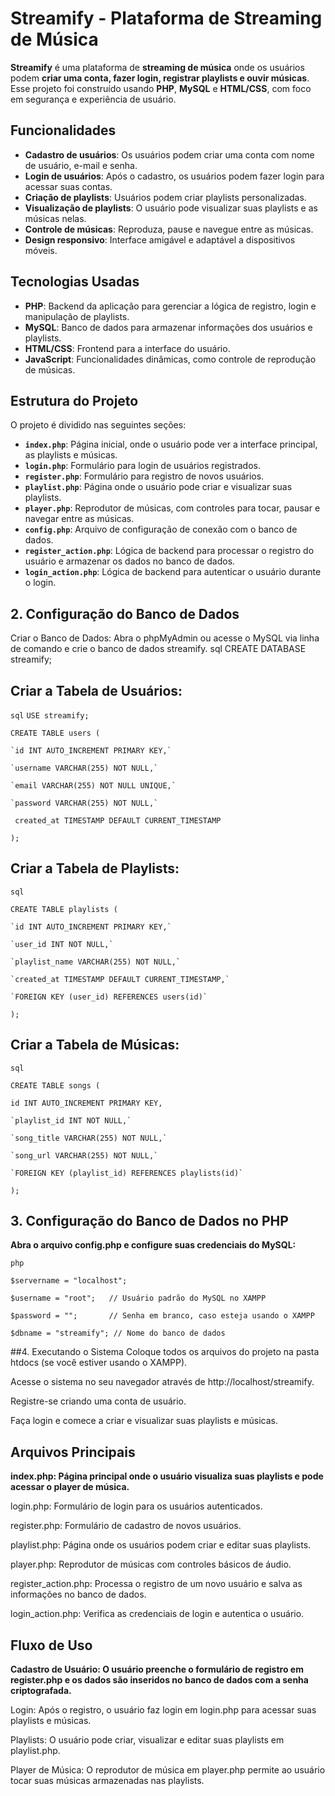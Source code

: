 # Streamify - Plataforma de Streaming de Música

**Streamify** é uma plataforma de **streaming de música** onde os usuários podem **criar uma conta, fazer login, registrar playlists e ouvir músicas**. Esse projeto foi construído usando **PHP**, **MySQL** e **HTML/CSS**, com foco em segurança e experiência de usuário.

## Funcionalidades

- **Cadastro de usuários**: Os usuários podem criar uma conta com nome de usuário, e-mail e senha.
- **Login de usuários**: Após o cadastro, os usuários podem fazer login para acessar suas contas.
- **Criação de playlists**: Usuários podem criar playlists personalizadas.
- **Visualização de playlists**: O usuário pode visualizar suas playlists e as músicas nelas.
- **Controle de músicas**: Reproduza, pause e navegue entre as músicas.
- **Design responsivo**: Interface amigável e adaptável a dispositivos móveis.

## Tecnologias Usadas

- **PHP**: Backend da aplicação para gerenciar a lógica de registro, login e manipulação de playlists.
- **MySQL**: Banco de dados para armazenar informações dos usuários e playlists.
- **HTML/CSS**: Frontend para a interface do usuário.
- **JavaScript**: Funcionalidades dinâmicas, como controle de reprodução de músicas.

## Estrutura do Projeto

O projeto é dividido nas seguintes seções:

- **`index.php`**: Página inicial, onde o usuário pode ver a interface principal, as playlists e músicas.
- **`login.php`**: Formulário para login de usuários registrados.
- **`register.php`**: Formulário para registro de novos usuários.
- **`playlist.php`**: Página onde o usuário pode criar e visualizar suas playlists.
- **`player.php`**: Reprodutor de músicas, com controles para tocar, pausar e navegar entre as músicas.
- **`config.php`**: Arquivo de configuração de conexão com o banco de dados.
- **`register_action.php`**: Lógica de backend para processar o registro do usuário e armazenar os dados no banco de dados.
- **`login_action.php`**: Lógica de backend para autenticar o usuário durante o login.

## 2. Configuração do Banco de Dados
Criar o Banco de Dados: Abra o phpMyAdmin ou acesse o MySQL via linha de comando e crie o banco de dados streamify.
sql
CREATE DATABASE streamify;

## Criar a Tabela de Usuários:
`sql`
`USE streamify;`

`CREATE TABLE users (`

    `id INT AUTO_INCREMENT PRIMARY KEY,`

    `username VARCHAR(255) NOT NULL,`

    `email VARCHAR(255) NOT NULL UNIQUE,`

    `password VARCHAR(255) NOT NULL,`

   ` created_at TIMESTAMP DEFAULT CURRENT_TIMESTAMP`

`);`

## Criar a Tabela de Playlists:
`sql`

`CREATE TABLE playlists (`

    `id INT AUTO_INCREMENT PRIMARY KEY,`
    
    `user_id INT NOT NULL,`
    
    `playlist_name VARCHAR(255) NOT NULL,`
    
    `created_at TIMESTAMP DEFAULT CURRENT_TIMESTAMP,`
    
    `FOREIGN KEY (user_id) REFERENCES users(id)`
`);`

## Criar a Tabela de Músicas:
`sql`

`CREATE TABLE songs (`
 
   `id INT AUTO_INCREMENT PRIMARY KEY,`

    `playlist_id INT NOT NULL,`

    `song_title VARCHAR(255) NOT NULL,`

    `song_url VARCHAR(255) NOT NULL,`

    `FOREIGN KEY (playlist_id) REFERENCES playlists(id)`

`);`

## 3. Configuração do Banco de Dados no PHP
**Abra o arquivo config.php e configure suas credenciais do MySQL:**

`php`

`$servername = "localhost";`

`$username = "root";   // Usuário padrão do MySQL no XAMPP`

`$password = "";       // Senha em branco, caso esteja usando o XAMPP`

`$dbname = "streamify"; // Nome do banco de dados`

##4. Executando o Sistema
Coloque todos os arquivos do projeto na pasta htdocs (se você estiver usando o XAMPP).

Acesse o sistema no seu navegador através de http://localhost/streamify.

Registre-se criando uma conta de usuário.

Faça login e comece a criar e visualizar suas playlists e músicas.

## Arquivos Principais
**index.php: Página principal onde o usuário visualiza suas playlists e pode acessar o player de música.**

login.php: Formulário de login para os usuários autenticados.

register.php: Formulário de cadastro de novos usuários.

playlist.php: Página onde os usuários podem criar e editar suas playlists.

player.php: Reprodutor de músicas com controles básicos de áudio.

register_action.php: Processa o registro de um novo usuário e salva as informações no banco de dados.

login_action.php: Verifica as credenciais de login e autentica o usuário.

## Fluxo de Uso
**Cadastro de Usuário: O usuário preenche o formulário de registro em register.php e os dados são inseridos no banco de dados com a senha criptografada.**

Login: Após o registro, o usuário faz login em login.php para acessar suas playlists e músicas.

Playlists: O usuário pode criar, visualizar e editar suas playlists em playlist.php.

Player de Música: O reprodutor de música em player.php permite ao usuário tocar suas músicas armazenadas nas playlists.
